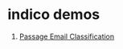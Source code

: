 **indico demos**
===================
1.  [Passage Email Classification](https://github.com/IndicoDataSolutions/demos/tree/master/passage_email_classification)
